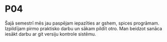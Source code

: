 # P04
Šajā semestrī mēs jau paspējam iepazīties ar gshem, spices progrāmam. 
Izpildījam pirmo praktisko darbu un sākam pildīt otro.
Man beidzot sanāca iesākt darbu ar git versiju kontrole sistēmu.
